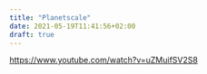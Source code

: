 ```yaml
---
title: "Planetscale"
date: 2021-05-19T11:41:56+02:00
draft: true
---
```


https://www.youtube.com/watch?v=uZMuifSV2S8